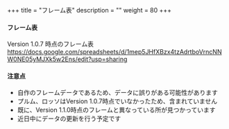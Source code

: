 +++
title = "フレーム表"
description = ""
weight = 80
+++

#### フレーム表

Version 1.0.7 時点のフレーム表  
https://docs.google.com/spreadsheets/d/1mep5JHfXBzx4tzAdrtboVrncNNW0NE05yMJXk5w2Ens/edit?usp=sharing

#### 注意点

- 自作のフレームデータであるため、データに誤りがある可能性があります
- プルム、ロッソはVersion 1.0.7時点でいなかったため、含まれていません
- 既に、Version 1.1.0時点のフレームと異なっている所が見つかっています
- 近日中にデータの更新を行う予定です
